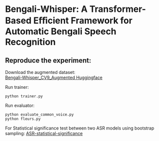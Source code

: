 # Bengali-Whisper: A Transformer-Based Eﬀicient Framework for Automatic Bengali Speech Recognition


## Reproduce the experiment: 

Download the augmented dataset:  
[Bengali-Whisper_CV9_Augmented Huggingface](https://huggingface.co/datasets/emon-j/Bengali-Whisper_CV9_Augmented)

Run trainer: 
```
python trainer.py 
``` 
Run evaluator: 
```
python evaluate_common_voice.py
python fleurs.py
```

For Statistical significance test between two ASR models using bootstrap sampling: 
[ASR-statistical-significance](https://github.com/jakariaemon/ASR-statistical-significance-using-bootstrap-sampling)

